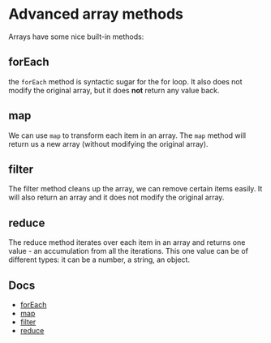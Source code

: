# Advanced array methods

Arrays have some nice built-in methods:

## forEach

the `forEach` method is syntactic sugar for the for loop. It also does not modify the original array, but it does **not** return any value back.

## map

We can use `map` to transform each item in an array. The `map` method will return us a new array (without modifying the original array).

## filter

The filter method cleans up the array, we can remove certain items easily. It will also return an array and it does not modify the original array.

## reduce

The reduce method iterates over each item in an array and returns one value - an accumulation from all the iterations. This one value can be of different types: it can be a number, a string, an object.

## Docs

- [forEach](https://developer.mozilla.org/en-US/docs/Web/JavaScript/Reference/Global_Objects/Array/forEach)
- [map](https://developer.mozilla.org/en-US/docs/Web/JavaScript/Reference/Global_Objects/Array/map)
- [filter](https://developer.mozilla.org/en-US/docs/Web/JavaScript/Reference/Global_Objects/Array/filter)
- [reduce](https://developer.mozilla.org/en-US/docs/Web/JavaScript/Reference/Global_Objects/Array/Reduce)